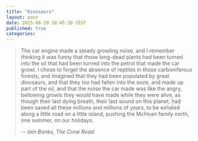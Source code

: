 ```yaml
---
title: "Dinosaurs"
layout: post
date: 2015-08-20 18:45:18 CEST
published: true
categories:
---
```


> The car engine made a steady growling noise, and I remember thinking it was
funny that those long-dead plants had been turned into the oil that had been
turned into the petrol that made the car growl. I chose to forget the absence
of reptiles in those carboniferous forests, and imagined that they had been
populated by great dinosaurs, and that they too had fallen into the ooze, and
made up part of the oil, and that the noise the car made was like the angry,
bellowing growls they would have made while they were alive, as though their
last dying breath, their last sound on this planet, had been saved all these
millions and millions of years, to be exhaled along a little road on a little
island, pushing the McHoan family north, one summer, on our holidays.
>
> -- <cite>Iain Banks, _The Crow Road_</cite>

